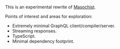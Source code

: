 This is an experimental rewrite of [Masochist](https://github.com/wincent/masochist).

Points of interest and areas for exploration:

-   Extremely minimal GraphQL client/compiler/server.
-   Streaming responses.
-   TypeScript.
-   Minimal dependency footprint.
